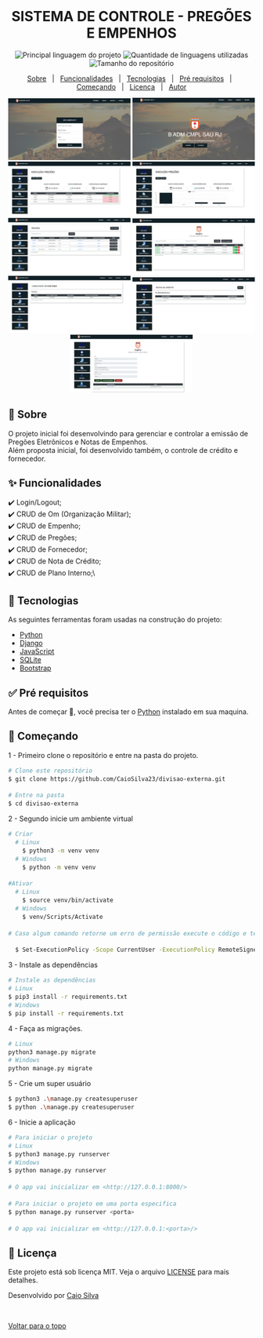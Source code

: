 <div align="center" id="top"> 
  <img src="#" alt="" />

<!-- &#xa0; -->


</div>

<div align="center"> 
  <h1 align="center">SISTEMA DE CONTROLE - PREGÕES E EMPENHOS</h1>
</div>

<p align="center">
  <img alt="Principal linguagem do projeto" src="https://img.shields.io/github/languages/top/CaioSilva23/divisao-externa" />

  <img alt="Quantidade de linguagens utilizadas" src="https://img.shields.io/github/languages/count/caiosilva23/divisao-externa" />

  <img alt="Tamanho do repositório" src="https://img.shields.io/github/repo-size/caiosilva23/divisao-externa" />


</p>

<!-- Status -->

<!-- <h4 align="center">

</h4>

<hr> -->

<p align="center">
  <a href="#dart-sobre">Sobre</a> &#xa0; | &#xa0; 
  <a href="#sparkles-funcionalidades">Funcionalidades</a> &#xa0; | &#xa0;
  <a href="#rocket-tecnologias">Tecnologias</a> &#xa0; | &#xa0;
  <a href="#white_check_mark-pré-requisitos">Pré requisitos</a> &#xa0; | &#xa0;
  <a href="#checkered_flag-começando">Começando</a> &#xa0; | &#xa0;
  <a href="#memo-licença">Licença</a> &#xa0; | &#xa0;
  <a href="https://github.com/caiosilva23" target="_blank">Autor</a>
</p>

<p align="center">
  <img alt="Login" src="public/login.png" width=250>
  <img alt="home" src="public/home.png" width=250>
  <img alt="execucao" src="public/execucao1.png" width=250>
<img alt="execucao" src="public/execucao2.png" width=250>
  <img alt="pregoes" src="public/pregoes.png" width=250>
  <img alt="empenhos" src="public/empenhos.png" width=250>
  <img alt="capacidade" src="public/capacidade.png" width=250>
  <img alt="nota_credito" src="public/nota_credito.png" width=250>
  <img alt="om" src="public/om.png" width=250>
</p>

## 🎯 Sobre

O projeto inicial foi desenvolvindo para gerenciar e controlar a emissão de Pregões Eletrônicos e Notas de Empenhos.\
Além proposta inicial, foi desenvolvido também, o controle de crédito e fornecedor.

## ✨ Funcionalidades

✔️ Login/Logout;\
✔️ CRUD de Om (Organização Militar);\
✔️ CRUD de Empenho;\
✔️ CRUD de Pregões;\
✔️ CRUD de Fornecedor;\
✔️ CRUD de Nota de Crédito;\
✔️ CRUD de Plano Interno;\


## 🚀 Tecnologias

As seguintes ferramentas foram usadas na construção do projeto:

- [Python](https://www.python.org/)
- [Django](https://nodejs.org/en/)
- [JavaScript](https://www.javascript.com/)
- [SQLite](https://www.sqlite.org/index.html)
- [Bootstrap](https://getbootstrap.com/)

## ✅ Pré requisitos

Antes de começar 🏁, você precisa ter o [Python](https://www.python.org/downloads/) instalado em sua maquina.

## 🏁 Começando

1 - Primeiro clone o repositório e entre na pasta do projeto.

```bash
# Clone este repositório
$ git clone https://github.com/CaioSilva23/divisao-externa.git

# Entre na pasta
$ cd divisao-externa
```

2 - Segundo inicie um ambiente virtual

```bash
# Criar
  # Linux
    $ python3 -m venv venv
  # Windows
    $ python -m venv venv

#Ativar
  # Linux
    $ source venv/bin/activate
  # Windows
    $ venv/Scripts/Activate

# Caso algum comando retorne um erro de permissão execute o código e tente novamente:

  $ Set-ExecutionPolicy -Scope CurrentUser -ExecutionPolicy RemoteSigned
```

3 - Instale as dependências

```bash
# Instale as dependências
# Linux
$ pip3 install -r requirements.txt
# Windows
$ pip install -r requirements.txt
```

4 - Faça as migrações.

```bash
# Linux
python3 manage.py migrate
# Windows
python manage.py migrate
```

5 - Crie um super usuário

```bash
$ python3 .\manage.py createsuperuser
$ python .\manage.py createsuperuser
```

6 - Inicie a aplicação

```bash
# Para iniciar o projeto
# Linux
$ python3 manage.py runserver
# Windows
$ python manage.py runserver

# O app vai inicializar em <http://127.0.0.1:8000/>

# Para iniciar o projeto em uma porta especifica
$ python manage.py runserver <porta>

# O app vai inicializar em <http://127.0.0.1:<porta>/>

```

## 📝 Licença

Este projeto está sob licença MIT. Veja o arquivo [LICENSE](LICENSE) para mais detalhes.

Desenvolvido por <a href="https://github.com/caiosilva23" target="_blank">Caio Silva</a>

&#xa0;

<a href="#top">Voltar para o topo</a>
